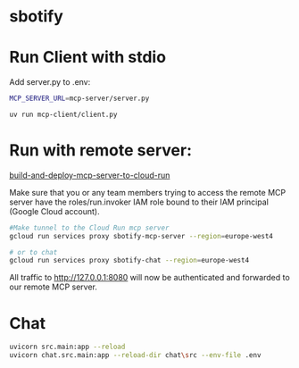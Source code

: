 # sbotify

# Run Client with stdio

Add server.py to .env:

```bash
MCP_SERVER_URL=mcp-server/server.py
```

```bash
uv run mcp-client/client.py
```

# Run with remote server:
[build-and-deploy-mcp-server-to-cloud-run](https://cloud.google.com/blog/topics/developers-practitioners/build-and-deploy-a-remote-mcp-server-to-google-cloud-run-in-under-10-minutes)

Make sure that you or any team members trying to access the remote MCP server have the roles/run.invoker IAM role bound to their IAM principal (Google Cloud account).

```bash
#Make tunnel to the Cloud Run mcp server
gcloud run services proxy sbotify-mcp-server --region=europe-west4

# or to chat
gcloud run services proxy sbotify-chat --region=europe-west4

```

All traffic to http://127.0.0.1:8080 will now be authenticated and forwarded to our remote MCP server.




# Chat

```bash
uvicorn src.main:app --reload
uvicorn chat.src.main:app --reload-dir chat\src --env-file .env
```